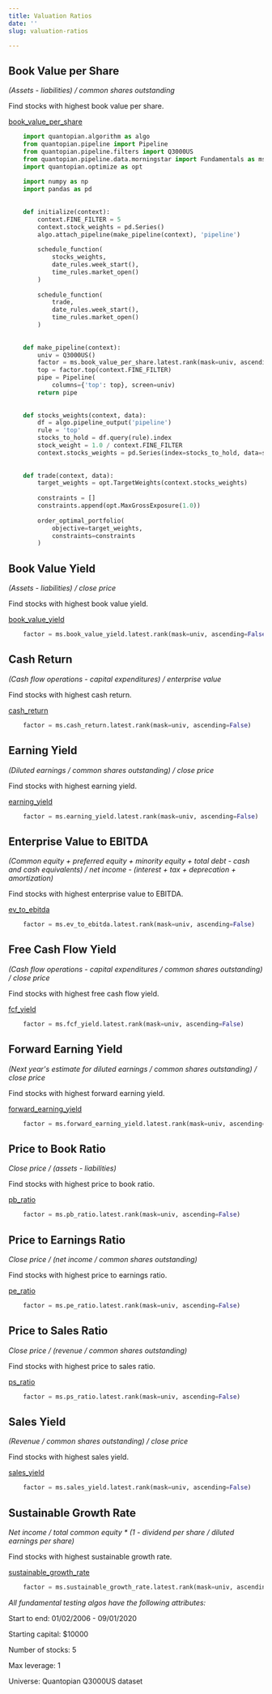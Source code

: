 ```yaml
---
title: Valuation Ratios
date: ''
slug: valuation-ratios

---
```

## Book Value per Share

_(Assets - liabilities) / common shares outstanding_

Find stocks with highest book value per share.

[book_value_per_share](https://www.quantopian.com/docs/data-reference/morningstar_fundamentals#book-value-per-share)

```python
    import quantopian.algorithm as algo
    from quantopian.pipeline import Pipeline
    from quantopian.pipeline.filters import Q3000US
    from quantopian.pipeline.data.morningstar import Fundamentals as ms
    import quantopian.optimize as opt
    
    import numpy as np
    import pandas as pd
    
    
    def initialize(context):
        context.FINE_FILTER = 5
        context.stock_weights = pd.Series()
        algo.attach_pipeline(make_pipeline(context), 'pipeline')
    
        schedule_function(
            stocks_weights,
            date_rules.week_start(),
            time_rules.market_open()
        )
    
        schedule_function(
            trade,
            date_rules.week_start(),
            time_rules.market_open()
        )
    
    
    def make_pipeline(context):
        univ = Q3000US()
        factor = ms.book_value_per_share.latest.rank(mask=univ, ascending=False)
        top = factor.top(context.FINE_FILTER)
        pipe = Pipeline(
            columns={'top': top}, screen=univ)
        return pipe
    
    
    def stocks_weights(context, data):
        df = algo.pipeline_output('pipeline')
        rule = 'top'
        stocks_to_hold = df.query(rule).index
        stock_weight = 1.0 / context.FINE_FILTER
        context.stocks_weights = pd.Series(index=stocks_to_hold, data=stock_weight)
    
    
    def trade(context, data):
        target_weights = opt.TargetWeights(context.stocks_weights)
    
        constraints = []
        constraints.append(opt.MaxGrossExposure(1.0))
    
        order_optimal_portfolio(
            objective=target_weights,
            constraints=constraints
        )
```

## Book Value Yield

_(Assets - liabilities) / close price_

Find stocks with highest book value yield.

[book_value_yield](https://www.quantopian.com/docs/data-reference/morningstar_fundamentals#book-value-yield)

```python
    factor = ms.book_value_yield.latest.rank(mask=univ, ascending=False)
```

## Cash Return

_(Cash flow operations - capital expenditures) / enterprise value_

Find stocks with highest cash return.

[cash_return](https://www.quantopian.com/docs/data-reference/morningstar_fundamentals#cash-return)

```python
    factor = ms.cash_return.latest.rank(mask=univ, ascending=False)
```

## Earning Yield

_(Diluted earnings / common shares outstanding) / close price_

Find stocks with highest earning yield.

[earning_yield](https://www.quantopian.com/docs/data-reference/morningstar_fundamentals#earning-yield)

```python
    factor = ms.earning_yield.latest.rank(mask=univ, ascending=False)
```

## Enterprise Value to EBITDA

_(Common equity + preferred equity + minority equity + total debt - cash and cash equivalents) / net income - (interest + tax + deprecation + amortization)_

Find stocks with highest enterprise value to EBITDA.

[ev_to_ebitda](https://www.quantopian.com/docs/data-reference/morningstar_fundamentals#ev-to-ebitda)

```python
    factor = ms.ev_to_ebitda.latest.rank(mask=univ, ascending=False)
```

## Free Cash Flow Yield

_(Cash flow operations - capital expenditures / common shares outstanding) / close price_

Find stocks with highest free cash flow yield.

[fcf_yield](https://www.quantopian.com/docs/data-reference/morningstar_fundamentals#fcf-yield)

```python
    factor = ms.fcf_yield.latest.rank(mask=univ, ascending=False)
```

## Forward Earning Yield

_(Next year's estimate for diluted earnings / common shares outstanding) / close price_

Find stocks with highest forward earning yield.

[forward_earning_yield](https://www.quantopian.com/docs/data-reference/morningstar_fundamentals#forward-earning-yield)

```python
    factor = ms.forward_earning_yield.latest.rank(mask=univ, ascending=False)
```

## Price to Book Ratio

_Close price / (assets - liabilities)_

Find stocks with highest price to book ratio.

[pb_ratio](https://www.quantopian.com/docs/data-reference/morningstar_fundamentals#pb-ratio)

```python
    factor = ms.pb_ratio.latest.rank(mask=univ, ascending=False)
```

## Price to Earnings Ratio

_Close price / (net income / common shares outstanding)_

Find stocks with highest price to earnings ratio.

[pe_ratio](https://www.quantopian.com/docs/data-reference/morningstar_fundamentals#pe-ratio)

```python
    factor = ms.pe_ratio.latest.rank(mask=univ, ascending=False)
```

## Price to Sales Ratio

_Close price / (revenue / common shares outstanding)_

Find stocks with highest price to sales ratio.

[ps_ratio](https://www.quantopian.com/docs/data-reference/morningstar_fundamentals#ps-ratio)

```python
    factor = ms.ps_ratio.latest.rank(mask=univ, ascending=False)
```

## Sales Yield

_(Revenue / common shares outstanding) / close price_

Find stocks with highest sales yield.

[sales_yield](https://www.quantopian.com/docs/data-reference/morningstar_fundamentals#sales-yield)

```python
    factor = ms.sales_yield.latest.rank(mask=univ, ascending=False)
```

## Sustainable Growth Rate

_Net income / total common equity * (1 - dividend per share / diluted earnings per share)_

Find stocks with highest sustainable growth rate.

[sustainable_growth_rate](https://www.quantopian.com/docs/data-reference/morningstar_fundamentals#sustainable-growth-rate)

```python
    factor = ms.sustainable_growth_rate.latest.rank(mask=univ, ascending=False)
```

_All fundamental testing algos have the following attributes:_

Start to end: 01/02/2006 - 09/01/2020

Starting capital: $10000

Number of stocks: 5

Max leverage: 1

Universe: Quantopian Q3000US dataset